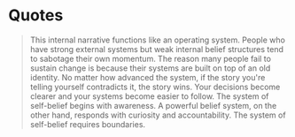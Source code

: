 # Quotes

> This internal narrative functions like an operating system. People who have strong external systems but weak internal belief structures tend to sabotage their own momentum. The reason many people fail to sustain change is because their systems are built on top of an old identity. No matter how advanced the system, if the story you're telling yourself contradicts it, the story wins. Your decisions become clearer and your systems become easier to follow. The system of self-belief begins with awareness. A powerful belief system, on the other hand, responds with curiosity and accountability. The system of self-belief requires boundaries.
